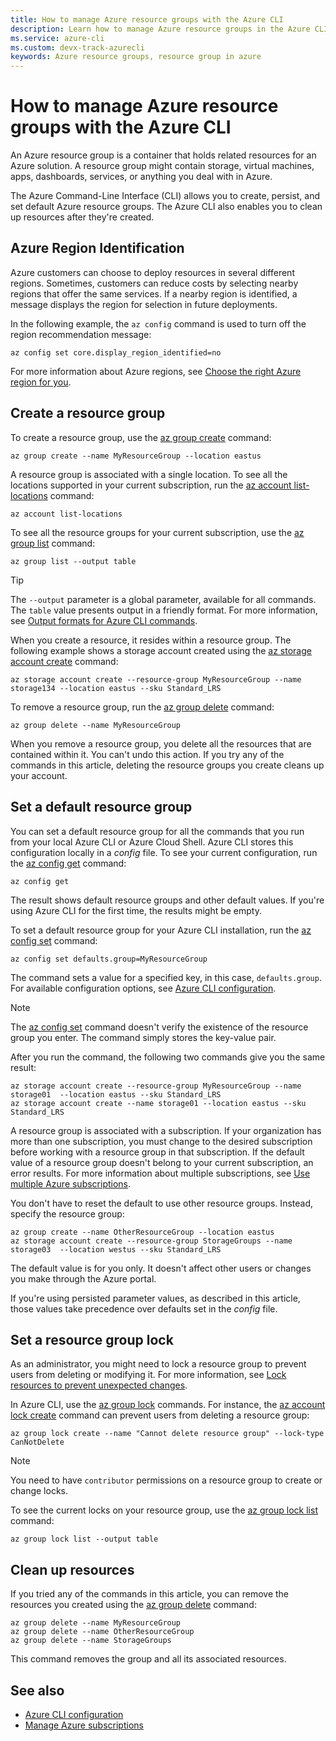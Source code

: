 ```yaml
---
title: How to manage Azure resource groups with the Azure CLI
description: Learn how to manage Azure resource groups in the Azure CLI, a cross-platform tool to connect to Azure and execute administrative commands on Azure resources.
ms.service: azure-cli
ms.custom: devx-track-azurecli
keywords: Azure resource groups, resource group in azure
---
```


# How to manage Azure resource groups with the Azure CLI

An Azure resource group is a container that holds related resources for an Azure solution. A
resource group might contain storage, virtual machines, apps, dashboards, services, or anything you
deal with in Azure.

The Azure Command-Line Interface (CLI) allows you to create, persist, and set default Azure resource
groups. The Azure CLI also enables you to clean up resources after they're created.

## Azure Region Identification

Azure customers can choose to deploy resources in several different regions. Sometimes, customers
can reduce costs by selecting nearby regions that offer the same services. If a nearby region is
identified, a message displays the region for selection in future deployments.

In the following example, the `az config` command is used to turn off the region recommendation
message:

```azurecli
az config set core.display_region_identified=no
```

For more information about Azure regions, see [Choose the right Azure region for you][16].

## Create a resource group

To create a resource group, use the [az group create][11] command:

```azurecli
az group create --name MyResourceGroup --location eastus
```

A resource group is associated with a single location. To see all the locations supported in your
current subscription, run the [az account list-locations][07] command:

```azurecli
az account list-locations
```

To see all the resource groups for your current subscription, use the [az group list][13] command:

```azurecli
az group list --output table
```

> [!TIP]
> The `--output` parameter is a global parameter, available for all commands. The `table` value
> presents output in a friendly format. For more information, see
> [Output formats for Azure CLI commands][03].

When you create a resource, it resides within a resource group. The following example shows a
storage account created using the [az storage account create][15] command:

```azurecli
az storage account create --resource-group MyResourceGroup --name storage134 --location eastus --sku Standard_LRS
```

To remove a resource group, run the [az group delete][12] command:

```azurecli
az group delete --name MyResourceGroup
```

When you remove a resource group, you delete all the resources that are contained within it. You
can't undo this action. If you try any of the commands in this article, deleting the resource groups
you create cleans up your account.

## Set a default resource group

You can set a default resource group for all the commands that you run from your local Azure CLI or
Azure Cloud Shell. Azure CLI stores this configuration locally in a _config_ file. To see your
current configuration, run the [az config get][08] command:

```azurecli
az config get
```

The result shows default resource groups and other default values. If you're using Azure CLI for the
first time, the results might be empty.

To set a default resource group for your Azure CLI installation, run the [az config set][09]
command:

```azurecli
az config set defaults.group=MyResourceGroup
```

The command sets a value for a specified key, in this case, `defaults.group`. For available
configuration options, see [Azure CLI configuration][02].

> [!NOTE]
> The [az config set][09] command doesn't verify the existence of the resource group you enter. The
> command simply stores the key-value pair.

After you run the command, the following two commands give you the same result:

```azurecli
az storage account create --resource-group MyResourceGroup --name storage01  --location eastus --sku Standard_LRS
az storage account create --name storage01 --location eastus --sku Standard_LRS
```

A resource group is associated with a subscription. If your organization has more than one
subscription, you must change to the desired subscription before working with a resource group in
that subscription. If the default value of a resource group doesn't belong to your current
subscription, an error results. For more information about multiple subscriptions, see
[Use multiple Azure subscriptions][04].

You don't have to reset the default to use other resource groups. Instead, specify the resource
group:

```azurecli
az group create --name OtherResourceGroup --location eastus
az storage account create --resource-group StorageGroups --name storage03  --location westus --sku Standard_LRS
```

The default value is for you only. It doesn't affect other users or changes you make through the
Azure portal.

If you're using persisted parameter values, as described in this article, those values take
precedence over defaults set in the _config_ file.

## Set a resource group lock

As an administrator, you might need to lock a resource group to prevent users from deleting or
modifying it. For more information, see [Lock resources to prevent unexpected changes][05].

In Azure CLI, use the [az group lock][01] commands. For instance, the [az account lock create][06]
command can prevent users from deleting a resource group:

```azurecli-interactive
az group lock create --name "Cannot delete resource group" --lock-type CanNotDelete
```

> [!NOTE]
> You need to have `contributor` permissions on a resource group to create or change locks.

To see the current locks on your resource group, use the [az group lock list][10] command:

```azurecli-interactive
az group lock list --output table
```

## Clean up resources

If you tried any of the commands in this article, you can remove the resources you created using the
[az group delete][14] command:

```azurecli
az group delete --name MyResourceGroup
az group delete --name OtherResourceGroup
az group delete --name StorageGroups
```

This command removes the group and all its associated resources.

## See also

- [Azure CLI configuration][02]
- [Manage Azure subscriptions][04]

<!-- updated link references -->

[01]: ../../docs-ref-autogen/Latest-version/latest/group/lock.yml
[02]: ./azure-cli-configuration.md
[03]: ./format-output-azure-cli.md
[04]: ./manage-azure-subscriptions-azure-cli.md
[05]: /azure/azure-resource-manager/management/lock-resources
[06]: /cli/azure/account/lock#az-account-lock-create
[07]: /cli/azure/account#az_account_list_locations
[08]: /cli/azure/config#az_config_get
[09]: /cli/azure/config#az_config_set
[10]: /cli/azure/group/lock#az-group-lock-list
[11]: /cli/azure/group#az_group_create
[12]: /cli/azure/group#az_group_delete
[13]: /cli/azure/group#az_group_list
[14]: /cli/azure/group#az-group-delete
[15]: /cli/azure/storage/account#az_storage_account_create
[16]: https://azure.microsoft.com/explore/global-infrastructure/geographies/#overview
